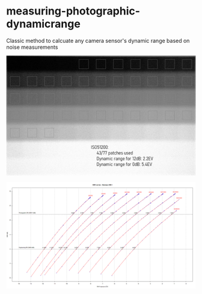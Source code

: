 # measuring-photographic-dynamicrange
Classic method to calcuate any camera sensor's dynamic range based on noise measurements

![measuring-photographic-dynamicrange](/cropwithpatches_iso51200.jpg)

![measuring-photographic-dynamicrange](/SNRcurves.png)
